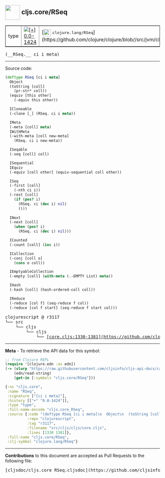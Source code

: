 ## <img width="48px" valign="middle" src="http://i.imgur.com/Hi20huC.png"> cljs.core/RSeq

 <table border="1">
<tr>

<td>type</td>
<td><a href="https://github.com/cljsinfo/cljs-api-docs/tree/0.0-1424"><img valign="middle" alt="[+] 0.0-1424" src="https://img.shields.io/badge/+-0.0--1424-lightgrey.svg"></a> </td>
<td>
[<img height="24px" valign="middle" src="http://i.imgur.com/1GjPKvB.png"> <samp>clojure.lang/RSeq</samp>](https://github.com/clojure/clojure/blob//src/jvm/clojure/lang/APersistentVector.java)
</td>
</tr>
</table>

 <samp>
(__RSeq.__ ci i meta)<br>
</samp>

---





Source code:

```clj
(deftype RSeq [ci i meta]
  Object
  (toString [coll]
    (pr-str* coll))
  (equiv [this other]
    (-equiv this other))

  ICloneable
  (-clone [_] (RSeq. ci i meta))

  IMeta
  (-meta [coll] meta)
  IWithMeta
  (-with-meta [coll new-meta]
    (RSeq. ci i new-meta))

  ISeqable
  (-seq [coll] coll)

  ISequential
  IEquiv
  (-equiv [coll other] (equiv-sequential coll other))

  ISeq
  (-first [coll]
    (-nth ci i))
  (-rest [coll]
    (if (pos? i)
      (RSeq. ci (dec i) nil)
      ()))
  
  INext
  (-next [coll]
    (when (pos? i)
      (RSeq. ci (dec i) nil)))

  ICounted
  (-count [coll] (inc i))

  ICollection
  (-conj [coll o]
    (cons o coll))

  IEmptyableCollection
  (-empty [coll] (with-meta (.-EMPTY List) meta))

  IHash
  (-hash [coll] (hash-ordered-coll coll))

  IReduce
  (-reduce [col f] (seq-reduce f col))
  (-reduce [col f start] (seq-reduce f start col)))
```

 <pre>
clojurescript @ r3117
└── src
    └── cljs
        └── cljs
            └── <ins>[core.cljs:1330-1381](https://github.com/clojure/clojurescript/blob/r3117/src/cljs/cljs/core.cljs#L1330-L1381)</ins>
</pre>


---

__Meta__ - To retrieve the API data for this symbol:

```clj
;; from Clojure REPL
(require '[clojure.edn :as edn])
(-> (slurp "https://raw.githubusercontent.com/cljsinfo/cljs-api-docs/catalog/cljs-api.edn")
    (edn/read-string)
    (get-in [:symbols "cljs.core/RSeq"]))
```

```clj
{:ns "cljs.core",
 :name "RSeq",
 :signature ["[ci i meta]"],
 :history [["+" "0.0-1424"]],
 :type "type",
 :full-name-encode "cljs.core_RSeq",
 :source {:code "(deftype RSeq [ci i meta]\n  Object\n  (toString [coll]\n    (pr-str* coll))\n  (equiv [this other]\n    (-equiv this other))\n\n  ICloneable\n  (-clone [_] (RSeq. ci i meta))\n\n  IMeta\n  (-meta [coll] meta)\n  IWithMeta\n  (-with-meta [coll new-meta]\n    (RSeq. ci i new-meta))\n\n  ISeqable\n  (-seq [coll] coll)\n\n  ISequential\n  IEquiv\n  (-equiv [coll other] (equiv-sequential coll other))\n\n  ISeq\n  (-first [coll]\n    (-nth ci i))\n  (-rest [coll]\n    (if (pos? i)\n      (RSeq. ci (dec i) nil)\n      ()))\n  \n  INext\n  (-next [coll]\n    (when (pos? i)\n      (RSeq. ci (dec i) nil)))\n\n  ICounted\n  (-count [coll] (inc i))\n\n  ICollection\n  (-conj [coll o]\n    (cons o coll))\n\n  IEmptyableCollection\n  (-empty [coll] (with-meta (.-EMPTY List) meta))\n\n  IHash\n  (-hash [coll] (hash-ordered-coll coll))\n\n  IReduce\n  (-reduce [col f] (seq-reduce f col))\n  (-reduce [col f start] (seq-reduce f start col)))",
          :repo "clojurescript",
          :tag "r3117",
          :filename "src/cljs/cljs/core.cljs",
          :lines [1330 1381]},
 :full-name "cljs.core/RSeq",
 :clj-symbol "clojure.lang/RSeq"}

```

---

__Contributions__ to this document are accepted as Pull Requests to the following file:

 <pre>
[cljsdoc/cljs.core_RSeq.cljsdoc](https://github.com/cljsinfo/cljs-api-docs/blob/master/cljsdoc/cljs.core_RSeq.cljsdoc)
</pre>

